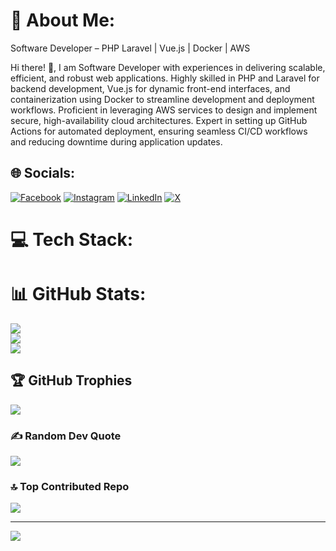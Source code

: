 # 💫 About Me:
Software Developer – PHP Laravel | Vue.js | Docker | AWS

Hi there! 👋, I am Software Developer with experiences in delivering scalable, efficient, and robust web applications. Highly skilled in PHP and Laravel for backend development, Vue.js for dynamic front-end interfaces, and containerization using Docker to streamline development and deployment workflows. Proficient in leveraging AWS services to design and implement secure, high-availability cloud architectures. Expert in setting up GitHub Actions for automated deployment, ensuring seamless CI/CD workflows and reducing downtime during application updates.


## 🌐 Socials:
[![Facebook](https://img.shields.io/badge/Facebook-%231877F2.svg?logo=Facebook&logoColor=white)](https://facebook.com/adibaziz96) [![Instagram](https://img.shields.io/badge/Instagram-%23E4405F.svg?logo=Instagram&logoColor=white)](https://instagram.com/adibaziz96) [![LinkedIn](https://img.shields.io/badge/LinkedIn-%230077B5.svg?logo=linkedin&logoColor=white)](https://linkedin.com/in/adibaziz96) [![X](https://img.shields.io/badge/X-black.svg?logo=X&logoColor=white)](https://x.com/adibaziz96)

# 💻 Tech Stack:


# 📊 GitHub Stats:
![](https://github-readme-stats.vercel.app/api?username=adibaziz96&theme=neon&hide_border=false&include_all_commits=true&count_private=true)<br/>
![](https://github-readme-streak-stats.herokuapp.com/?user=adibaziz96&theme=neon&hide_border=false)<br/>
![](https://github-readme-stats.vercel.app/api/top-langs/?username=adibaziz96&theme=neon&hide_border=false&include_all_commits=true&count_private=true&layout=compact)

## 🏆 GitHub Trophies
![](https://github-profile-trophy.vercel.app/?username=adibaziz96&theme=radical&no-frame=false&no-bg=false&margin-w=4)

### ✍️ Random Dev Quote
![](https://quotes-github-readme.vercel.app/api?type=horizontal&theme=radical)

### 🔝 Top Contributed Repo
![](https://github-contributor-stats.vercel.app/api?username=adibaziz96&limit=5&theme=radical&combine_all_yearly_contributions=true)

---
[![](https://visitcount.itsvg.in/api?id=adibaziz96&icon=0&color=5)](https://visitcount.itsvg.in)

<!-- Proudly created with GPRM ( https://gprm.itsvg.in ) -->
